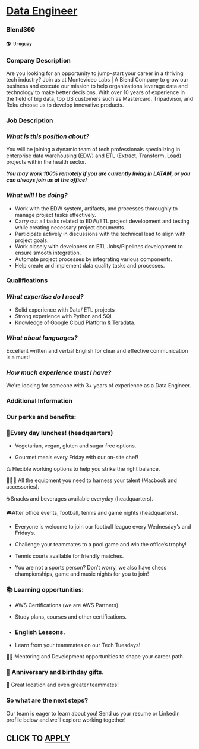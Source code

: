 # [Data Engineer](https://www.remotewlb.com/apply/data-engineer-72471)  
### Blend360  
#### `🌎 Uruguay`  

### Company Description

Are you looking for an opportunity to jump-start your career in a thriving tech industry? Join us at Montevideo Labs | A Blend Company to grow our business and execute our mission to help organizations leverage data and technology to make better decisions. With over 10 years of experience in the field of big data, top US customers such as Mastercard, Tripadvisor, and Roku choose us to develop innovative products.

### Job Description

###  _What is this position about?_

You will be joining a dynamic team of tech professionals specializing in enterprise data warehousing (EDW) and ETL (Extract, Transform, Load) projects within the health sector.

**_You may work 100% remotely if you are currently living in LATAM, or you can always join us at the office!_**

###  _What will I be doing?_

  * Work with the EDW system, artifacts, and processes thoroughly to manage project tasks effectively.
  * Carry out all tasks related to EDW/ETL project development and testing while creating necessary project documents.
  * Participate actively in discussions with the technical lead to align with project goals.
  * Work closely with developers on ETL Jobs/Pipelines development to ensure smooth integration.
  * Automate project processes by integrating various components.
  * Help create and implement data quality tasks and processes.

### Qualifications

###  _What expertise do I need?_

  * Solid experience with Data/ ETL projects 
  * Strong experience with Python and SQL 
  * Knowledge of Google Cloud Platform & Teradata. 

### _What about languages?_

Excellent written and verbal English for clear and effective communication is a must!

###  _How much experience must I have?_

We're looking for someone with 3+ years of experience as a Data Engineer.

### Additional Information

### Our perks and benefits:

### 🍔Every day lunches! (headquarters)

  * Vegetarian, vegan, gluten and sugar free options. 

  * Gourmet meals every Friday with our on-site chef!

⚖️ Flexible working options to help you strike the right balance.

👨🏽‍💻 All the equipment you need to harness your talent (Macbook and accessories).

☕Snacks and beverages available everyday (headquarters).

🎮After office events, football, tennis and game nights (headquarters).

  * Everyone is welcome to join our football league every Wednesday’s and Friday’s. 

  * Challenge your teammates to a pool game and win the office’s trophy! 

  * Tennis courts available for friendly matches. 

  * You are not a sports person? Don’t worry, we also have chess championships, game and music nights for you to join! 

### 📚 Learning opportunities:

  * AWS Certifications (we are AWS Partners). 

  * Study plans, courses and other certifications. 

  * ### English Lessons. 

  * Learn from your teammates on our Tech Tuesdays! 

👩‍🏫 Mentoring and Development opportunities to shape your career path.

### 🎁 Anniversary and birthday gifts.

🏡 Great location and even greater teammates!

### So what are the next steps?

Our team is eager to learn about you! Send us your resume or LinkedIn profile below and we’ll explore working together!

  
## CLICK TO [APPLY](https://www.remotewlb.com/apply/data-engineer-72471)

